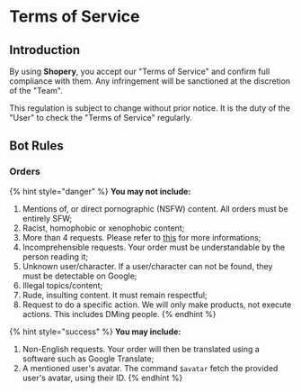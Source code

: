 # Terms of Service

## Introduction

By using **Shopery**, you accept our "Terms of Service" and confirm full compliance with them. Any infringement will be sanctioned at the discretion of the "Team".

This regulation is subject to change without prior notice. It is the duty of the "User" to check the "Terms of Service" regularly.

## Bot Rules

### Orders

{% hint style="danger" %}
**You may not include:**

1. Mentions of, or direct pornographic \(NSFW\) content. All orders must be entirely SFW;
2. Racist, homophobic or xenophobic content;
3. More than 4 requests. Please refer to [this](https://i.imgur.com/jDqw4gb.png) for more informations;
4. Incomprehensible requests. Your order must be understandable by the person reading it;
5. Unknown user/character. If a user/character can not be found, they must be detectable on Google;
6. Illegal topics/content;
7. Rude, insulting content. It must remain respectful;
8. Request to do a specific action. We will only make products, not execute actions. This includes DMing people.
{% endhint %}

{% hint style="success" %}
**You may include:**

1. Non-English requests. Your order will then be translated using a software such as Google Translate;
2. A mentioned user's avatar. The command `$avatar` fetch the provided user's avatar, using their ID.
{% endhint %}

